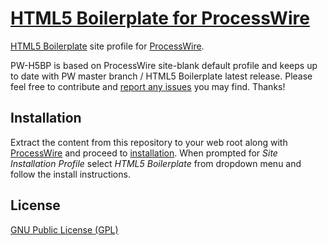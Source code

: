 # [HTML5 Boilerplate for ProcessWire](https://github.com/BlowbackDesign/PW-H5BP)

[HTML5 Boilerplate](https://html5boilerplate.com) site profile for [ProcessWire](https://processwire.com).

PW-H5BP is based on ProcessWire site-blank default profile and keeps up to date with PW master branch / HTML5 Boilerplate latest release. Please feel free to contribute and [report any issues](https://github.com/BlowbackDesign/PW-H5BP/issues) you may find. Thanks!

## Installation

Extract the content from this repository to your web root along with [ProcessWire](https://github.com/ryancramerdesign/ProcessWire) and proceed to [installation](https://github.com/ryancramerdesign/ProcessWire#installation). When prompted for *Site Installation Profile* select *HTML5 Boilerplate* from dropdown menu and follow the install instructions.

## License

[GNU Public License (GPL)](http://www.gnu.org/copyleft/gpl.html)